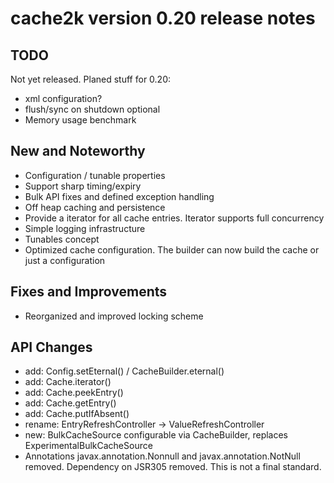 # cache2k version 0.20 release notes

## TODO

Not yet released. Planed stuff for 0.20:

  * xml configuration?
  * flush/sync on shutdown optional
  * Memory usage benchmark

## New and Noteworthy

  * Configuration / tunable properties
  * Support sharp timing/expiry
  * Bulk API fixes and defined exception handling
  * Off heap caching and persistence  
  * Provide a iterator for all cache entries. Iterator supports full concurrency
  * Simple logging infrastructure
  * Tunables concept                                                                    
  * Optimized cache configuration. The builder can now build the cache or just a configuration

## Fixes and Improvements

  * Reorganized and improved locking scheme

## API Changes

  * add: Config.setEternal() / CacheBuilder.eternal()
  * add: Cache.iterator()
  * add: Cache.peekEntry()
  * add: Cache.getEntry()
  * add: Cache.putIfAbsent()
  * rename: EntryRefreshController -> ValueRefreshController
  * new: BulkCacheSource configurable via CacheBuilder, replaces ExperimentalBulkCacheSource
  * Annotations javax.annotation.Nonnull and javax.annotation.NotNull removed. 
    Dependency on JSR305 removed. This is not a final standard.
 